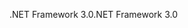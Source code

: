 <span data-ttu-id="50a16-101">.NET Framework 3.0</span><span class="sxs-lookup"><span data-stu-id="50a16-101">.NET Framework 3.0</span></span>